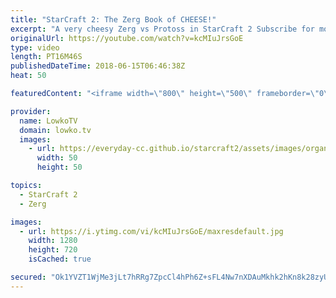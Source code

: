 ```yaml
---
title: "StarCraft 2: The Zerg Book of CHEESE!"
excerpt: "A very cheesy Zerg vs Protoss in StarCraft 2 Subscribe for more videos: http://lowko.tv/youtube Zergling Rush: https://goo.gl/iWUfxS  Usually people think of the Protoss as the cheesy race. However, there is no denying that Zerg has a little of little tricks they can execute as well. In this game the"
originalUrl: https://youtube.com/watch?v=kcMIuJrsGoE
type: video
length: PT16M46S
publishedDateTime: 2018-06-15T06:46:38Z
heat: 50

featuredContent: "<iframe width=\"800\" height=\"500\" frameborder=\"0\" src=\"https://www.youtube.com/embed/kcMIuJrsGoE\" allow=\"accelerometer; autoplay; encrypted-media; gyroscope; picture-in-picture\" allowfullscreen></iframe>"

provider:
  name: LowkoTV
  domain: lowko.tv
  images:
    - url: https://everyday-cc.github.io/starcraft2/assets/images/organizations/lowko.tv-50x50.jpg
      width: 50
      height: 50

topics:
  - StarCraft 2
  - Zerg

images:
  - url: https://i.ytimg.com/vi/kcMIuJrsGoE/maxresdefault.jpg
    width: 1280
    height: 720
    isCached: true

secured: "Ok1YVZT1WjMe3jLt7hRRg7ZpcCl4hPh6Z+sFL4Nw7nXDAuMkhk2hKn8k28zyUMdgnWi3XY+UIxvxcBVrZojhqsY1MdaAlUkgtb9yE5bxd+fDLhwni4wQCzPFhjTtxY8o05Kv61H+hTbBw2GoTglB/vz5LXgMxQtWWCNVHQv8HndFXHWPn7i3xCVQXpkCHZVc2WCyXZkkOi9GjYgVjBG4L+uHr+liLSYvFiJEmfKTFiiLUijf8u7Hb518ohpQ69QQ+k6tpU6gKH5Owelu6/Myp/yBq2nj6BCdy+2qSeVjQu2vvUbAkym/G7GDw9+fbfitJzHJbhhMIzapJs0JRtSHNnLNJIWp5HdYMHBBav02F8qJrO4ztff/3H2TjJyWkFLOkcWsCnwpuQndqDKx/XgG3sZBHlVbldUYPjInRRMMoPlPf+nRD+4qiaD1cP2iwhHD;dg3xjGTU+cLBWohVQ4JdHg=="
---
```


